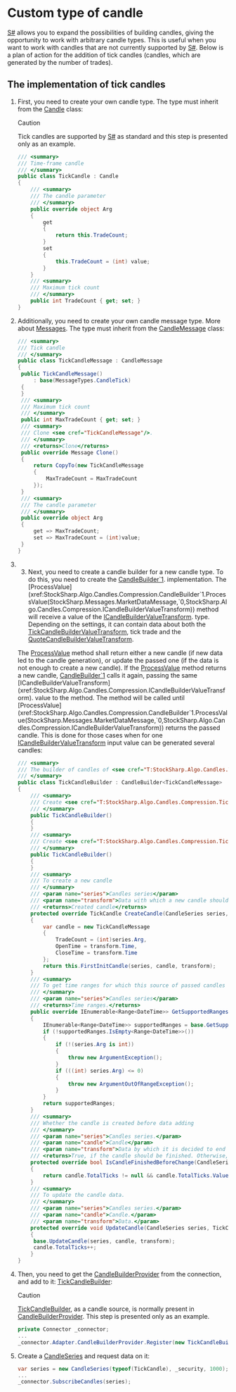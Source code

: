 # Custom type of candle

[S\#](StockSharpAbout.md) allows you to expand the possibilities of building candles, giving the opportunity to work with arbitrary candle types. This is useful when you want to work with candles that are not currently supported by [S\#](StockSharpAbout.md). Below is a plan of action for the addition of tick candles (candles, which are generated by the number of trades).

## The implementation of tick candles

1. First, you need to create your own candle type. The type must inherit from the [Candle](xref:StockSharp.Algo.Candles.Candle) class:

   > [!CAUTION]
   > Tick candles are supported by [S\#](StockSharpAbout.md) as standard and this step is presented only as an example.

   ```cs
   /// <summary>
   /// Time-frame candle
   /// </summary>
   public class TickCandle : Candle
   {
       /// <summary>
       /// The candle parameter
       /// </summary>
       public override object Arg
       {
           get
           {
               return this.TradeCount;
           }
           set
           {
               this.TradeCount = (int) value;
           }
       }
       /// <summary>
       /// Maximum tick count
       /// </summary>
       public int TradeCount { get; set; }
   }
   ```
2. Additionally, you need to create your own candle message type. More about [Messages](Messages.md). The type must inherit from the [CandleMessage](xref:StockSharp.Messages.CandleMessage) class:

   ```cs
   /// <summary>
   /// Tick candle
   /// </summary>
   public class TickCandleMessage : CandleMessage
   {
   	public TickCandleMessage()
   		: base(MessageTypes.CandleTick)
   	{
   	}
   	/// <summary>
   	/// Maximum tick count
   	/// </summary>
   	public int MaxTradeCount { get; set; }
   	/// <summary>
   	/// Clone <see cref="TickCandleMessage"/>.
   	/// </summary>
   	/// <returns>Clone</returns>
   	public override Message Clone()
   	{
   		return CopyTo(new TickCandleMessage
   		{
   			MaxTradeCount = MaxTradeCount
   		});
   	}
   	/// <summary>
   	/// The candle parameter
   	/// </summary>
   	public override object Arg
   	{
   		get => MaxTradeCount;
   		set => MaxTradeCount = (int)value;
   	}
   }
   ```
3. 3. Next, you need to create a candle builder for a new candle type. To do this, you need to create the [CandleBuilder\`1](xref:StockSharp.Algo.Candles.Compression.CandleBuilder`1). implementation. The [ProcessValue](xref:StockSharp.Algo.Candles.Compression.CandleBuilder`1.ProcessValue(StockSharp.Messages.MarketDataMessage,`0,StockSharp.Algo.Candles.Compression.ICandleBuilderValueTransform)) method will receive a value of the [ICandleBuilderValueTransform](xref:StockSharp.Algo.Candles.Compression.ICandleBuilderValueTransform). type. Depending on the settings, it can contain data about both the [TickCandleBuilderValueTransform](xref:StockSharp.Algo.Candles.Compression.TickCandleBuilderValueTransform), tick trade and the [QuoteCandleBuilderValueTransform](xref:StockSharp.Algo.Candles.Compression.QuoteCandleBuilderValueTransform).

   The [ProcessValue](xref:StockSharp.Algo.Candles.Compression.CandleBuilder`1.ProcessValue(StockSharp.Messages.MarketDataMessage,`0,StockSharp.Algo.Candles.Compression.ICandleBuilderValueTransform)) method shall return either a new candle (if new data led to the candle generation), or update the passed one (if the data is not enough to create a new candle). If the [ProcessValue](xref:StockSharp.Algo.Candles.Compression.CandleBuilder`1.ProcessValue(StockSharp.Messages.MarketDataMessage,`0,StockSharp.Algo.Candles.Compression.ICandleBuilderValueTransform)) method returns a new candle, [CandleBuilder\`1](xref:StockSharp.Algo.Candles.Compression.CandleBuilder`1) calls it again, passing the same [ICandleBuilderValueTransform](xref:StockSharp.Algo.Candles.Compression.ICandleBuilderValueTransform). value to the method. The method will be called until [ProcessValue](xref:StockSharp.Algo.Candles.Compression.CandleBuilder`1.ProcessValue(StockSharp.Messages.MarketDataMessage,`0,StockSharp.Algo.Candles.Compression.ICandleBuilderValueTransform)) returns the passed candle. This is done for those cases when for one [ICandleBuilderValueTransform](xref:StockSharp.Algo.Candles.Compression.ICandleBuilderValueTransform) input value can be generated several candles: 

   ```cs
   /// <summary>
   /// The builder of candles of <see cref="T:StockSharp.Algo.Candles.TickCandle" />.
   /// </summary>
   public class TickCandleBuilder : CandleBuilder<TickCandleMessage>
   {
       /// <summary>
       /// Create <see cref="T:StockSharp.Algo.Candles.Compression.TickCandleBuilder" />.
       /// </summary>
       public TickCandleBuilder()
       {
       }
       /// <summary>
       /// Create <see cref="T:StockSharp.Algo.Candles.Compression.TickCandleBuilder" />.
       /// </summary>
       public TickCandleBuilder()
       {
       }
       /// <summary>
       /// To create a new candle
       /// </summary>
       /// <param name="series">Candles series</param>
       /// <param name="transform">Data with which a new candle should be created</param>
       /// <returns>Created candle</returns>
       protected override TickCandle CreateCandle(CandleSeries series, ICandleBuilderValueTransform transform)
       {
           var candle = new TickCandleMessage
           {
               TradeCount = (int)series.Arg,
               OpenTime = transform.Time,
               CloseTime = transform.Time
           };
           return this.FirstInitCandle(series, candle, transform);
       }
       /// <summary>
       /// To get time ranges for which this source of passed candles series has data
       /// </summary>
       /// <param name="series">Candles series</param>
       /// <returns>Time ranges.</returns>
       public override IEnumerable<Range<DateTime>> GetSupportedRanges(CandleSeries series)
       {
           IEnumerable<Range<DateTime>> supportedRanges = base.GetSupportedRanges(series);
           if (!supportedRanges.IsEmpty<Range<DateTime>>())
           {
               if (!(series.Arg is int))
               {
                   throw new ArgumentException();
               }
               if (((int) series.Arg) <= 0)
               {
                   throw new ArgumentOutOfRangeException();
               }
           }
           return supportedRanges;
       }
       /// <summary>
       /// Whether the candle is created before data adding
       /// </summary>
       /// <param name="series">Candles series.</param>
       /// <param name="candle">Candle</param>
       /// <param name="transform">Data by which it is decided to end the current candle creation.</param>
       /// <returns>True, if the candle should be finished. Otherwise, false.</returns>
       protected override bool IsCandleFinishedBeforeChange(CandleSeries series, TickCandleMessage candle, ICandleBuilderValueTransform transform)
       {
           return candle.TotalTicks != null && candle.TotalTicks.Value >= candle.MaxTradeCount;
       }
       /// <summary>
       /// To update the candle data.
       /// </summary>
       /// <param name="series">Candles series.</param>
       /// <param name="candle">Candle.</param>
       /// <param name="transform">Data.</param>
       protected override void UpdateCandle(CandleSeries series, TickCandleMessage candle, ICandleBuilderValueTransform transform)
       {
   		base.UpdateCandle(series, candle, transform);
   		candle.TotalTicks++;
       }
   }
   ```
4. Then, you need to get the [CandleBuilderProvider](xref:StockSharp.Algo.Candles.Compression.CandleBuilderProvider) from the connection, and add to it: [TickCandleBuilder](xref:StockSharp.Algo.Candles.Compression.TickCandleBuilder):

   > [!CAUTION]
   > [TickCandleBuilder](xref:StockSharp.Algo.Candles.Compression.TickCandleBuilder), as a candle source, is normally present in [CandleBuilderProvider](xref:StockSharp.Algo.Candles.Compression.CandleBuilderProvider). This step is presented only as an example.

   ```cs
   private Connector _connector;
   ...
   _connector.Adapter.CandleBuilderProvider.Register(new TickCandleBuilder());
   ```
5. Create a [CandleSeries](xref:StockSharp.Algo.Candles.CandleSeries) and request data on it:

   ```cs
   var series = new CandleSeries(typeof(TickCandle), _security, 1000);
   ...
   _connector.SubscribeCandles(series);
   ```
